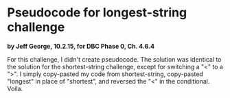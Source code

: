 # Pseudocode for longest-string challenge
**by Jeff George, 10.2.15, for DBC Phase 0, Ch. 4.6.4**

For this challenge, I didn't create pseudocode. The solution was identical to the solution for the shortest-string challenge, except for switching a "<" to a ">". I simply copy-pasted my code from shortest-string, copy-pasted "longest" in place of "shortest", and reversed the "<" in the conditional. Voila.